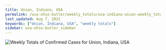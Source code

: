 ```yaml
---
title: Union, Indiana, USA
permalink: /usa-ohio-butler/weekly_totals/usa-indiana-union-weekly_totals.html
last_updated: Aug 7, 2021
keywords: ["Union, Indiana, USA", "weekly totals"]
sidebar: usa-ohio-butler_sidebar
---
```


![Weekly Totals of Confirmed Cases for Union, Indiana, USA](/covid_tracker/images/graphs/usa-indiana-union-weekly_totals_graph.png)
